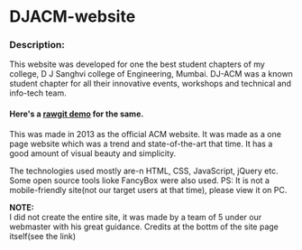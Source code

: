 # DJACM-website

<h3>Description:</h3>
This website was developed for one the best student chapters of my college, D J Sanghvi college of Engineering, Mumbai. DJ-ACM was a known student chapter for all their innovative events, workshops and technical and info-tech team.

<h4>Here's a <a href="https://rawgit.com/sunnypatel165/DJACM-website/master/index.html">rawgit demo</a> for the same. </h4>

This was made in 2013 as the official ACM website. It was made as a one page website which was a trend and state-of-the-art that time. It has a good amount of visual beauty and simplicity. 

The technologies used mostly are-n HTML, CSS, JavaScript, jQuery etc. 
Some open source tools lioke FancyBox were also used.
PS: It is not a mobile-friendly site(not our target users at that time), please view it on PC.

<b>NOTE:</b><br>
I did not create the entire site, it was made by a team of 5 under our webmaster with his great guidance. Credits at the bottm of the site page itself(see the link)

